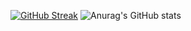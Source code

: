 [![GitHub Streak](https://streak-stats.demolab.com?user=Reem24R&theme=radical&hide_border=true)](https://git.io/streak-stats)
![Anurag's GitHub stats](https://github-readme-stats.vercel.app/apiReem24Ranuraghazra&show_icons=true)

